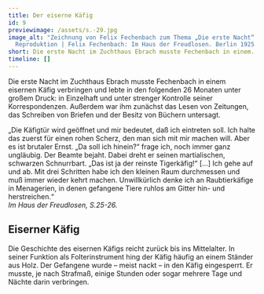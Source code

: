 ```yaml
---
title: Der eiserne Käfig
id: 9
previewimage: /assets/s.-29.jpg
image_alt: "Zeichnung von Felix Fechenbach zum Thema „Die erste Nacht“ |
  Reproduktion | Felix Fechenbach: Im Haus der Freudlosen. Berlin 1925."
short: Die erste Nacht im Zuchthaus Ebrach musste Fechenbach in einem...
timeline: []
---
```

Die erste Nacht im Zuchthaus Ebrach musste Fechenbach in einem eisernen Käfig verbringen und lebte in den folgenden 26 Monaten unter großem Druck: in Einzelhaft und unter strenger Kontrolle seiner Korrespondenzen. Außerdem war ihm zunächst das Lesen von Zeitungen, das Schreiben von Briefen und der Besitz von Büchern untersagt.

<InformationBox>
„Die Käfigtür wird geöffnet und mir bedeutet, daß ich eintreten soll. Ich halte das zuerst für einen rohen Scherz, den man sich mit mir machen will. Aber es ist brutaler Ernst. „Da soll ich hinein?“ frage ich, noch immer ganz ungläubig. Der Beamte bejaht. Dabei dreht er seinen martialischen, schwarzen Schnurrbart. „Das ist ja der reinste Tigerkäfig!“ [...] Ich gehe auf und ab. Mit drei Schritten habe ich den kleinen Raum durchmessen und muß immer wieder kehrt machen. Unwillkürlich denke ich an Raubtierkäfige in Menagerien, in denen gefangene Tiere ruhlos am Gitter hin- und herstreichen.“
<br/>
<i>Im Haus der Freudlosen, S.25-26.</i>
</InformationBox>

<h2>Eiserner Käfig</h2>
Die Geschichte des eisernen Käfigs reicht zurück bis ins Mittelalter. In seiner Funktion als Folterinstrument hing der Käfig häufig an einem Ständer aus Holz. Der Gefangene wurde – meist nackt – in den Käfig eingesperrt. Er musste, je nach Strafmaß, einige Stunden oder sogar mehrere Tage und Nächte darin verbringen.